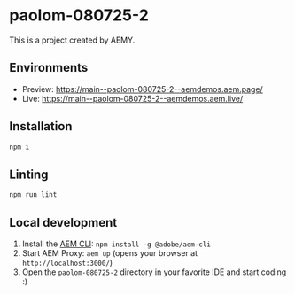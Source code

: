# paolom-080725-2

This is a project created by AEMY.

## Environments

- Preview: https://main--paolom-080725-2--aemdemos.aem.page/
- Live: https://main--paolom-080725-2--aemdemos.aem.live/

## Installation

```sh
npm i
```

## Linting

```sh
npm run lint
```

## Local development

1. Install the [AEM CLI](https://github.com/adobe/helix-cli): `npm install -g @adobe/aem-cli`
1. Start AEM Proxy: `aem up` (opens your browser at `http://localhost:3000/`)
1. Open the `paolom-080725-2` directory in your favorite IDE and start coding :)